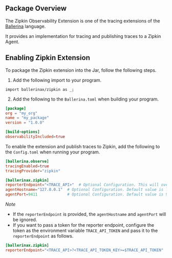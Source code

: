 ## Package Overview

The Zipkin Observability Extension is one of the tracing extensions of the<a target="_blank" href="https://ballerina.io/"> Ballerina</a> language.

It provides an implementation for tracing and publishing traces to a Zipkin Agent.

## Enabling Zipkin Extension

To package the Zipkin extension into the Jar, follow the following steps.
1. Add the following import to your program.
```ballerina
import ballerinax/zipkin as _;
```

2. Add the following to the `Ballerina.toml` when building your program.
```toml
[package]
org = "my_org"
name = "my_package"
version = "1.0.0"

[build-options]
observabilityIncluded=true
```

To enable the extension and publish traces to Zipkin, add the following to the `Config.toml` when running your program.
```toml
[ballerina.observe]
tracingEnabled=true
tracingProvider="zipkin"

[ballerinax.zipkin]
reporterEndpoint="<TRACE_API>"  # Optional Configuration. This will override the values of agentHostname & agentPort.
agentHostname="127.0.0.1"  # Optional Configuration. Default value is localhost
agentPort=9411             # Optional Configuration. Default value is 9411
```

*Note*
- If the `reporterEndpoint` is provided, the `agentHostname` and `agentPort` will be ignored.
- If you want to pass a token for the reporter endpoint, configure the token as the environment variable `TRACE_API_TOKEN` and 
  pass it to the `reporterEndpoint` as follows.
```toml
[ballerinax.zipkin]
reporterEndpoint="<TRACE_API>?<TRACE_API_TOKEN_KEY>=$TRACE_API_TOKEN"
```
